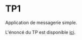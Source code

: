 # TP1

Application de messagerie simple.

L'énoncé du TP est disponible [ici](https://github.com/coderunner/INF5190/blob/main/tp/tp1/tp1-angular.pdf).
